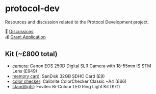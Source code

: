 # protocol-dev

Resources and discussion related to the Protocol Development project.

💬 [Discussions](https://github.com/ManyFacesTeam/protocol-dev/discussions)  
💰 [Grant Application](https://docs.google.com/document/d/1qetnsfJ4h0pPLuwhYDwF7ZRw5InUsZgh/edit)  

## Kit (~£800 total)

* [camera](https://www.wexphotovideo.com/canon-eos-250d-digital-slr-camera-with-18-55mm-is-stm-lens-black-1698961/): Canon EOS 250D Digital SLR Camera with 18-55mm IS STM Lens (£649)  
* [memory card](https://www.wexphotovideo.com/sandisk-32gb-sdhc-card-1519080/): SanDisk 32GB SDHC Card (£9)  
* [color checker](https://www.wexphotovideo.com/calibrite-colorchecker-classic-3006240/): Calibrite ColorChecker Classic ~A4 (£66)  
* [stand/light](https://www.wexphotovideo.com/fovitec-bi-colour-led-ring-light-kit-1772023/): Fovitec Bi-Colour LED Ring Light Kit (£71)

